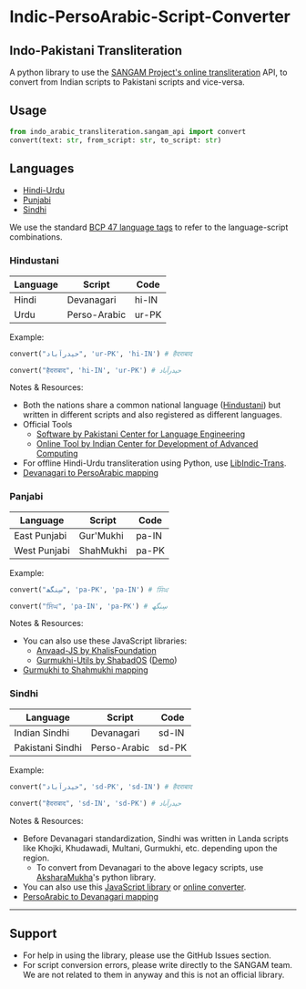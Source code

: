 # Indic-PersoArabic-Script-Converter

## Indo-Pakistani Transliteration

A python library to use the [SANGAM Project's online transliteration](http://sangam.learnpunjabi.org/) API, to convert from Indian scripts to Pakistani scripts and vice-versa.

## Usage

```py
from indo_arabic_transliteration.sangam_api import convert
convert(text: str, from_script: str, to_script: str)
```

## Languages

- [Hindi-Urdu](#Hindustani)
- [Punjabi](#Panjabi)
- [Sindhi](#Sindhi)

We use the standard [BCP 47 language tags](https://github.com/libyal/libfwnt/wiki/Language-Code-identifiers#0x0400---0x04ff) to refer to the language-script combinations.

### Hindustani

|Language|Script|Code|
|--------|------|----|
|Hindi|Devanagari|hi-IN|
|Urdu|Perso-Arabic|ur-PK|

Example:  
```py
convert("حيدرآباد‎", 'ur-PK', 'hi-IN') # हैदराबाद‎

convert("हैदराबाद‎", 'hi-IN', 'ur-PK') # حیدرآباد‎
```

Notes & Resources:  
- Both the nations share a common national language ([Hindustani](https://en.wikipedia.org/wiki/Hindustani_language)) but written in different scripts and also registered as different languages.
- Official Tools
  - [Software by Pakistani Center for Language Engineering](https://www.cle.org.pk/software/langproc/h2utransliterator.html)
  - [Online Tool by Indian Center for Development of Advanced Computing](https://gisttransserver.in/)
- For offline Hindi-Urdu transliteration using Python, use [LibIndic-Trans](https://github.com/libindic/indic-trans).
- [Devanagari to PersoArabic mapping](http://www.learnpunjabi.org/pdf/paper248.pdf)

### Panjabi

|Language|Script|Code|
|--------|------|----|
|East Punjabi|Gur'Mukhi|pa-IN|
|West Punjabi|ShahMukhi|pa-PK|

Example:  
```py
convert("سِنگھ", 'pa-PK', 'pa-IN') # ਸਿੰਘ

convert("ਸਿੰਘ", 'pa-IN', 'pa-PK') # سِنگھ
```

Notes & Resources:  
- You can also use these JavaScript libraries:
  - [Anvaad-JS by KhalisFoundation](https://khalisfoundation.github.io/anvaad-js/)
  - [Gurmukhi-Utils by ShabadOS](https://github.com/shabados/gurmukhi-utils#toshahmukhitext--string) ([Demo](https://unicode.sarabveer.me/))
- [Gurmukhi to Shahmukhi mapping](https://en.wikipedia.org/wiki/Shahmukhi_alphabet#Alphabet)

### Sindhi

|Language|Script|Code|
|--------|------|----|
|Indian Sindhi|Devanagari|sd-IN|
|Pakistani Sindhi|Perso-Arabic|sd-PK|

Example:  
```py
convert("حيدرآباد‎", 'sd-PK', 'sd-IN') # हैदराबाद‎

convert("हैदराबाद‎", 'sd-IN', 'sd-PK') # حیدرآباد‎
```

Notes & Resources:  
- Before Devanagari standardization, Sindhi was written in Landa scripts like Khojki, Khudawadi, Multani, Gurmukhi, etc. depending upon the region.
  - To convert from Devanagari to the above legacy scripts, use [AksharaMukha](http://aksharamukha.appspot.com/converter)'s python library.
- You can also use this [JavaScript library](https://github.com/fahadmaqsood/sindhi-transliterator) or [online converter](http://roman.sindhila.edu.pk/).
- [PersoArabic to Devanagari mapping](https://transliteration.eki.ee/pdf/Sindhi.pdf)

---

## Support

- For help in using the library, please use the GitHub Issues section.
- For script conversion errors, please write directly to the SANGAM team. We are not related to them in anyway and this is not an official library.
